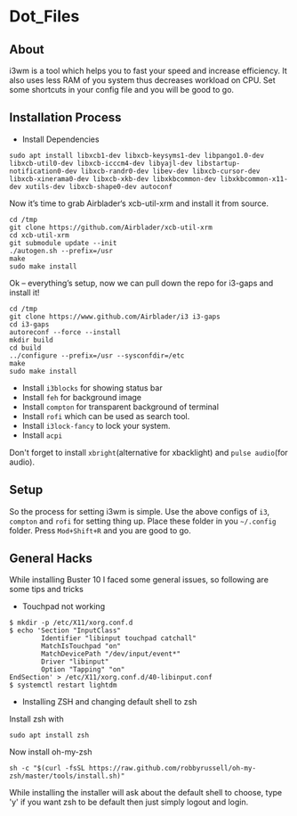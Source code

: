 # Dot_Files

## About
i3wm is a tool which helps you to fast your speed and increase efficiency. It also uses less RAM of you system thus decreases workload on CPU. Set some shortcuts in your config file and you will be good to go. 

## Installation Process

- Install Dependencies
```
sudo apt install libxcb1-dev libxcb-keysyms1-dev libpango1.0-dev libxcb-util0-dev libxcb-icccm4-dev libyajl-dev libstartup-notification0-dev libxcb-randr0-dev libev-dev libxcb-cursor-dev libxcb-xinerama0-dev libxcb-xkb-dev libxkbcommon-dev libxkbcommon-x11-dev xutils-dev libxcb-shape0-dev autoconf
```

Now it’s time to grab Airblader‘s xcb-util-xrm and install it from source.

```
cd /tmp
git clone https://github.com/Airblader/xcb-util-xrm
cd xcb-util-xrm
git submodule update --init
./autogen.sh --prefix=/usr
make
sudo make install
```

Ok – everything’s setup, now we can pull down the repo for i3-gaps and install it!

```
cd /tmp 
git clone https://www.github.com/Airblader/i3 i3-gaps
cd i3-gaps
autoreconf --force --install
mkdir build
cd build
../configure --prefix=/usr --sysconfdir=/etc
make
sudo make install
```

- Install ```i3blocks``` for showing status bar
- Install ```feh``` for background image
- Install ```compton``` for transparent background of terminal
- Install ```rofi``` which can be used as search tool.
- Install ```i3lock-fancy``` to lock your system.
- Install ```acpi```


Don't forget to install ```xbright```(alternative for xbacklight) and ```pulse audio```(for audio).

## Setup
So the process for setting i3wm is simple. Use the above configs of ```i3```, ```compton``` and ```rofi``` for setting thing up. Place these folder in you ```~/.config``` folder. Press ```Mod+Shift+R``` and you are good to go. 

## General Hacks
While installing Buster 10 I faced some general issues, so following are some tips and tricks

- Touchpad not working
```
$ mkdir -p /etc/X11/xorg.conf.d
$ echo 'Section "InputClass"
        Identifier "libinput touchpad catchall"
        MatchIsTouchpad "on"
        MatchDevicePath "/dev/input/event*"
        Driver "libinput"
        Option "Tapping" "on"
EndSection' > /etc/X11/xorg.conf.d/40-libinput.conf
$ systemctl restart lightdm
```

- Installing ZSH and changing default shell to zsh

Install zsh with
```
sudo apt install zsh
```
Now install oh-my-zsh
```
sh -c "$(curl -fsSL https://raw.github.com/robbyrussell/oh-my-zsh/master/tools/install.sh)"
```
While installing the installer will ask about the default shell to choose, type 'y' if you want zsh to be default then just simply logout and login.

